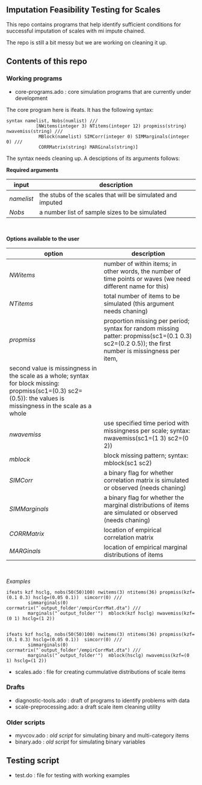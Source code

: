 ## Imputation Feasibility Testing for Scales

This repo contains programs that help identify sufficient conditions for successful imputation of scales with mi impute chained.

The repo is still a bit messy but we are working on cleaning it up.


## Contents of this repo

### Working programs

* core-programs.ado      : core simulation programs that are currently under development

The core program here is ifeats. It has the following syntax:

```
syntax namelist, Nobs(numlist) /// 
	       [NWitems(integer 3) NTitems(integer 12) propmiss(string) nwavemiss(string) /// 
		    MBlock(namelist) SIMCorr(integer 0) SIMMarginals(integer 0) ///
			CORRMatrix(string) MARGinals(string)]
```

The syntax needs cleaning up. A desciptions of its arguments follows:

**Required arguments**


| input       | description            |
|-------------|------------------------|
| *namelist*  | the stubs of the scales that will be simulated and imputed|
| *Nobs*      | a number list of sample sizes to be simulated |


<br>

**Options available to the user**


| option         | description            |
|----------------|------------------------|
| *NWitems*      | number of within items; in other words, the number of time points or waves (we need different name for this) |
| *NTitems*      | total number of items to be simulated (this argument needs chaning) |
| *propmiss*     | proportion missing per period; syntax for random missing patter: propmiss(sc1=(0.1 0.3) sc2=(0.2 0.5)); the first number is missingness per item, 
second value is missingness in the scale as a whole; syntax for block missing: propmiss(sc1=(0.3) sc2=(0.5)): the values is missingness in the scale as a whole |
| *nwavemiss*    | use specified time period with missingness per scale; syntax: nwavemiss(sc1=(1 3) sc2=(0 2)) |
| *mblock*       | block missing pattern; syntax: mblock(sc1 sc2) |
| *SIMCorr*      | a binary flag for whether correlation matrix is simulated or observed (needs chaning)|
| *SIMMarginals* | a binary flag for whether the marginal distributions of items are simulated or observed (needs chaning)|
| *CORRMatrix*   | location of empirical correlation matrix |
| *MARGinals*    | location of empirical marginal distributions of items |

<br>

*Examples*

```
ifeats kzf hsclg, nobs(50(50)100) nwitems(3) ntitems(36) propmiss(kzf=(0.1 0.3) hsclg=(0.05 0.1))  simcorr(0) ///
        simmarginals(0)  corrmatrix("`output_folder'/empirCorrMat.dta") /// 
		marginals("`output_folder'")  mblock(kzf hsclg) nwavemiss(kzf=(0 1) hsclg=(1 2))


ifeats kzf hsclg, nobs(50(50)100) nwitems(3) ntitems(36) propmiss(kzf=(0.1 0.3) hsclg=(0.05 0.1))  simcorr(0) ///
        simmarginals(0)  corrmatrix("`output_folder'/empirCorrMat.dta") /// 
		marginals("`output_folder'")  mblock(hsclg) nwavemiss(kzf=(0 1) hsclg=(1 2))

```

* scales.ado             : file for creating cummulative distributions of scale items




### Drafts

* diagnostic-tools.ado   : draft of programs to identify problems with data
* scale-preprocessing.ado: a draft scale item cleaning utility

### Older scripts

* myvcov.ado             : *old script* for simulating binary and multi-category items
* binary.ado             : *old script* for simulating binary variables

## Testing script

* test.do                : file for testing with working examples
